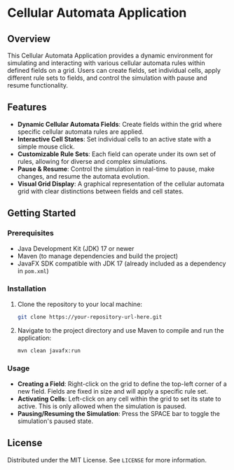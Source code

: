 # Cellular Automata Application

## Overview

This Cellular Automata Application provides a dynamic environment for simulating and interacting with various cellular automata rules within defined fields on a grid. Users can create fields, set individual cells, apply different rule sets to fields, and control the simulation with pause and resume functionality.

## Features

- **Dynamic Cellular Automata Fields**: Create fields within the grid where specific cellular automata rules are applied.
- **Interactive Cell States**: Set individual cells to an active state with a simple mouse click.
- **Customizable Rule Sets**: Each field can operate under its own set of rules, allowing for diverse and complex simulations.
- **Pause & Resume**: Control the simulation in real-time to pause, make changes, and resume the automata evolution.
- **Visual Grid Display**: A graphical representation of the cellular automata grid with clear distinctions between fields and cell states.

## Getting Started

### Prerequisites

- Java Development Kit (JDK) 17 or newer
- Maven (to manage dependencies and build the project)
- JavaFX SDK compatible with JDK 17 (already included as a dependency in `pom.xml`)

### Installation

1. Clone the repository to your local machine:

   ```sh
   git clone https://your-repository-url-here.git
   ```

2. Navigate to the project directory and use Maven to compile and run the application:

   ```sh
   mvn clean javafx:run
   ```

### Usage

- **Creating a Field**: Right-click on the grid to define the top-left corner of a new field. Fields are fixed in size and will apply a specific rule set.
- **Activating Cells**: Left-click on any cell within the grid to set its state to active. This is only allowed when the simulation is paused.
- **Pausing/Resuming the Simulation**: Press the SPACE bar to toggle the simulation's paused state.

## License

Distributed under the MIT License. See `LICENSE` for more information.